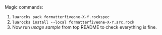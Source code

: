 Magic commands:

1. `luarocks pack formatterfiveone-X-Y.rockspec`
1. `luarocks install --local formatterfiveone-X-Y.src.rock`
1. Now run _usage sample_ from top README to check everything is fine.
